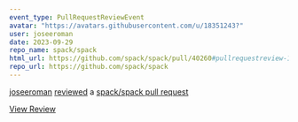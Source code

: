 ```yaml
---
event_type: PullRequestReviewEvent
avatar: "https://avatars.githubusercontent.com/u/18351243?"
user: joseeroman
date: 2023-09-29
repo_name: spack/spack
html_url: https://github.com/spack/spack/pull/40260#pullrequestreview-1651395630
repo_url: https://github.com/spack/spack
---
```


<a href='https://github.com/joseeroman' target='_blank'>joseeroman</a> <a href='https://github.com/spack/spack/pull/40260#pullrequestreview-1651395630' target='_blank'>reviewed</a> a <a href='https://github.com/spack/spack/pull/40260' target='_blank'>spack/spack pull request</a>

<small></small>

<a href='https://github.com/spack/spack/pull/40260#pullrequestreview-1651395630' target='_blank'>View Review</a>